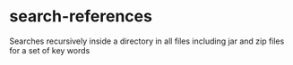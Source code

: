 # search-references
Searches recursively inside a directory in all files including jar and zip files for a set of key words
